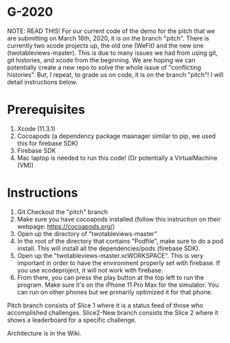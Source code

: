 # G-2020

NOTE: READ THIS!
For our current code of the demo for the pitch that we are submitting on March 16th, 2020, it is on the branch "pitch". There is currently two xcode projects up, the old one (WeFit) and the new one (twotableviews-master). This is due to many issues we had from using git, git histories, and xcode from the beginning. We are hoping we can potentially create a new repo to solve the whole issue of "conflicting histories". But, I repeat, to grade us on code, it is on the branch "pitch"! I will detail instructions below.

# Prerequisites
1. Xcode (11.3.1)
2. Cocoapods (a dependency package maanager similar to pip, we used this for firebase SDK)
3. Firebase SDK
4. Mac laptop is needed to run this code! (Or potentially a VirtualMachine (VM))

# Instructions
1. Git Checkout the "pitch" branch
2. Make sure you have cocoapods installed (follow this instruction on their webpage: https://cocoapods.org/)
3. Open up the directory of "twotableviews-master"
3. In the root of the directory that contains "Podfile", make sure to do a pod install. This will install all the dependencies/pods (firebase SDK).
4. Open up the "twotableviews-master.xcWORKSPACE". This is very important in order to have the environment properly set with firebase. If you use xcodeproject, it will not work with firebase.
5. From there, you can press the play button at the top left to run the program. Make sure it's on the iPhone 11 Pro Max for the simulator. You can run on other phones but we primarily optimized it for that phone.

Pitch branch consists of Slice 1 where it is a status feed of those who accomplished challenges. Slice2-New branch consists the Slice 2 where it shows a leaderboard for a specific challenge.

Architecture is in the Wiki. 

